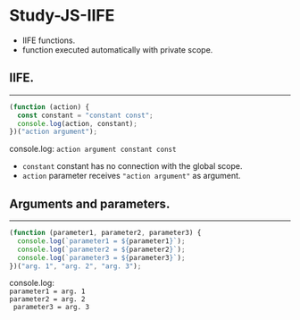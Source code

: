 # Study-JS-IIFE

- IIFE functions.
- function executed automatically with private scope.

## IIFE.

---

```javascript
(function (action) {
  const constant = "constant const";
  console.log(action, constant);
})("action argument");
```

console.log: `action argument constant const`

- `constant` constant has no connection with the global scope.
- `action` parameter receives `"action argument"` as argument.

## Arguments and parameters.

---

```javascript
(function (parameter1, parameter2, parameter3) {
  console.log(`parameter1 = ${parameter1}`);
  console.log(`parameter2 = ${parameter2}`);
  console.log(`parameter3 = ${parameter3}`);
})("arg. 1", "arg. 2", "arg. 3");
```

console.log:<br> `parameter1 = arg. 1 `<br>`parameter2 = arg. 2` <br>` parameter3 = arg. 3`<br>
